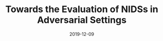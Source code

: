 ---
title: "Towards the Evaluation of NIDSs in Adversarial Settings"
collection: publications
permalink: /publication/2019-12-09-Towards-Evaluation-of-NIDS-in-Adversarial-Settings
date: 2019-12-09
venue: 'In Submission'
citation: 'M. Hashemi, G. Cusack, E. Keller TBD'
---